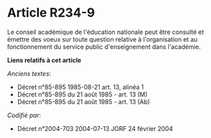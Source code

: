 # Article R234-9

Le conseil académique de l'éducation nationale peut être consulté et émettre des voeux sur toute question relative à
l'organisation et au fonctionnement du service public d'enseignement dans l'académie.

**Liens relatifs à cet article**

_Anciens textes_:

  - Décret n°85-895 1985-08-21 art. 13, alinéa 1
  - Décret n°85-895 du 21 août 1985 - art. 13 (M)
  - Décret n°85-895 du 21 août 1985 - art. 13 (Ab)

_Codifié par_:

  - Décret n°2004-703 2004-07-13 JORF 24 février 2004
